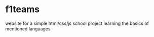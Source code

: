 # f1teams
website for a simple html/css/js school project
learning the basics of mentioned languages
